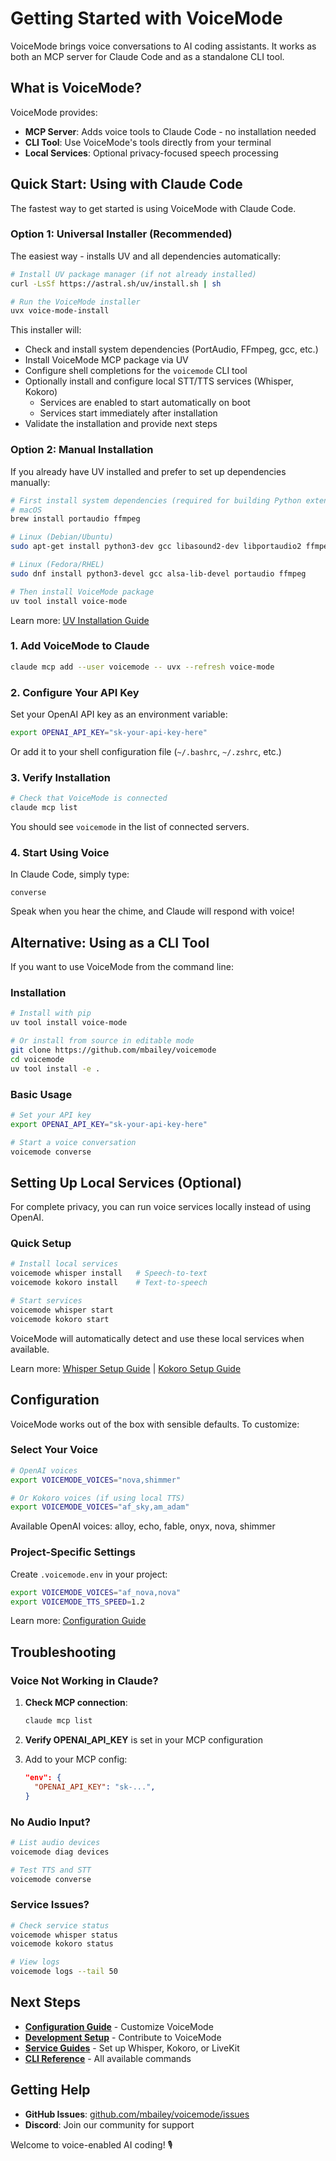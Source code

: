 # Getting Started with VoiceMode

VoiceMode brings voice conversations to AI coding assistants. It works as both an MCP server for Claude Code and as a standalone CLI tool.

## What is VoiceMode?

VoiceMode provides:

- **MCP Server**: Adds voice tools to Claude Code - no installation needed
- **CLI Tool**: Use VoiceMode's tools directly from your terminal
- **Local Services**: Optional privacy-focused speech processing

## Quick Start: Using with Claude Code

The fastest way to get started is using VoiceMode with Claude Code.

### Option 1: Universal Installer (Recommended)

The easiest way - installs UV and all dependencies automatically:

```bash
# Install UV package manager (if not already installed)
curl -LsSf https://astral.sh/uv/install.sh | sh

# Run the VoiceMode installer
uvx voice-mode-install
```

This installer will:

- Check and install system dependencies (PortAudio, FFmpeg, gcc, etc.)
- Install VoiceMode MCP package via UV
- Configure shell completions for the `voicemode` CLI tool
- Optionally install and configure local STT/TTS services (Whisper, Kokoro)
  - Services are enabled to start automatically on boot
  - Services start immediately after installation
- Validate the installation and provide next steps

### Option 2: Manual Installation

If you already have UV installed and prefer to set up dependencies manually:

```bash
# First install system dependencies (required for building Python extensions):
# macOS
brew install portaudio ffmpeg

# Linux (Debian/Ubuntu)
sudo apt-get install python3-dev gcc libasound2-dev libportaudio2 ffmpeg

# Linux (Fedora/RHEL)
sudo dnf install python3-devel gcc alsa-lib-devel portaudio ffmpeg

# Then install VoiceMode package
uv tool install voice-mode
```

Learn more: [UV Installation Guide](https://docs.astral.sh/uv/getting-started/installation/)

### 1. Add VoiceMode to Claude

```bash
claude mcp add --user voicemode -- uvx --refresh voice-mode
```

### 2. Configure Your API Key

Set your OpenAI API key as an environment variable:

```bash
export OPENAI_API_KEY="sk-your-api-key-here"
```

Or add it to your shell configuration file (`~/.bashrc`, `~/.zshrc`, etc.)

### 3. Verify Installation

```bash
# Check that VoiceMode is connected
claude mcp list
```

You should see `voicemode` in the list of connected servers.

### 4. Start Using Voice

In Claude Code, simply type:
```
converse
```

Speak when you hear the chime, and Claude will respond with voice!

## Alternative: Using as a CLI Tool

If you want to use VoiceMode from the command line:

### Installation

```bash
# Install with pip
uv tool install voice-mode

# Or install from source in editable mode
git clone https://github.com/mbailey/voicemode
cd voicemode
uv tool install -e .
```

### Basic Usage

```bash
# Set your API key
export OPENAI_API_KEY="sk-your-api-key-here"

# Start a voice conversation
voicemode converse
```

## Setting Up Local Services (Optional)

For complete privacy, you can run voice services locally instead of using OpenAI.

### Quick Setup

```bash
# Install local services
voicemode whisper install   # Speech-to-text
voicemode kokoro install    # Text-to-speech

# Start services
voicemode whisper start
voicemode kokoro start
```

VoiceMode will automatically detect and use these local services when available.

Learn more: [Whisper Setup Guide](../guides/whisper-setup.md) | [Kokoro Setup Guide](../guides/kokoro-setup.md)

## Configuration

VoiceMode works out of the box with sensible defaults. To customize:

### Select Your Voice

```bash
# OpenAI voices
export VOICEMODE_VOICES="nova,shimmer"

# Or Kokoro voices (if using local TTS)
export VOICEMODE_VOICES="af_sky,am_adam"
```

Available OpenAI voices: alloy, echo, fable, onyx, nova, shimmer

### Project-Specific Settings

Create `.voicemode.env` in your project:

```bash
export VOICEMODE_VOICES="af_nova,nova"
export VOICEMODE_TTS_SPEED=1.2
```

Learn more: [Configuration Guide](../guides/configuration.md)

## Troubleshooting

### Voice Not Working in Claude?

1. **Check MCP connection**:
   ```bash
   claude mcp list
   ```
   
2. **Verify OPENAI_API_KEY** is set in your MCP configuration

3. Add to your MCP config:
   ```json
   "env": {
     "OPENAI_API_KEY": "sk-...",
   }
   ```

### No Audio Input?

```bash
# List audio devices
voicemode diag devices

# Test TTS and STT
voicemode converse
```

### Service Issues?

```bash
# Check service status
voicemode whisper status
voicemode kokoro status

# View logs
voicemode logs --tail 50
```

## Next Steps

- **[Configuration Guide](../guides/configuration.md)** - Customize VoiceMode
- **[Development Setup](development-setup.md)** - Contribute to VoiceMode
- **[Service Guides](../guides/)** - Set up Whisper, Kokoro, or LiveKit
- **[CLI Reference](../reference/cli.md)** - All available commands

## Getting Help

- **GitHub Issues**: [github.com/mbailey/voicemode/issues](https://github.com/mbailey/voicemode/issues)
- **Discord**: Join our community for support

Welcome to voice-enabled AI coding! 🎙️
